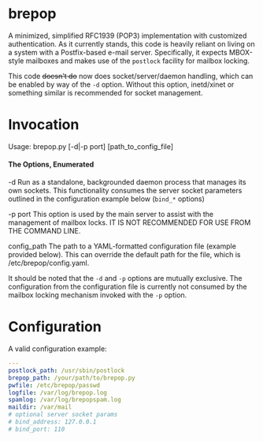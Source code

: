 # brepop

A minimized, simplified RFC1939 (POP3) implementation with customized authentication.  As it currently stands, this
code is heavily reliant on living on a system with a Postfix-based e-mail server.  Specifically, it expects MBOX-style
mailboxes and makes use of the `postlock` facility for mailbox locking.

This code ~~doesn't do~~ now does socket/server/daemon handling, which can be enabled by way of the `-d` option.  Without
this option, inetd/xinet or something similar is recommended for socket management.

# Invocation

Usage: brepop.py [-d|-p port] [path_to_config_file]

#### The Options, Enumerated

   -d           Run as a standalone, backgrounded  daemon process that manages its own sockets.  This functionality consumes
                the server socket parameters outlined in the configuration example below (`bind_*` options)

   -p port      This option is used by the main server to assist with the management of mailbox locks.  IT IS NOT RECOMMENDED
                FOR USE FROM THE COMMAND LINE.

   config_path  The path to a YAML-formatted configuration file (example provided below).  This can override the default path
                for the file, which is /etc/brepop/config.yaml.

   It should be noted that the `-d` and `-p` options are mutually exclusive.  The configuration from the configuration file is
   currently not consumed by the mailbox locking mechanism invoked with the `-p` option.

# Configuration

A valid configuration example:

```yaml
---
postlock_path: /usr/sbin/postlock
brepop_path: /your/path/to/brepop.py
pwfile: /etc/brepop/passwd
logfile: /var/log/brepop.log
spamlog: /var/log/brepopspam.log
maildir: /var/mail
# optional server socket params
# bind_address: 127.0.0.1
# bind_port: 110
```
